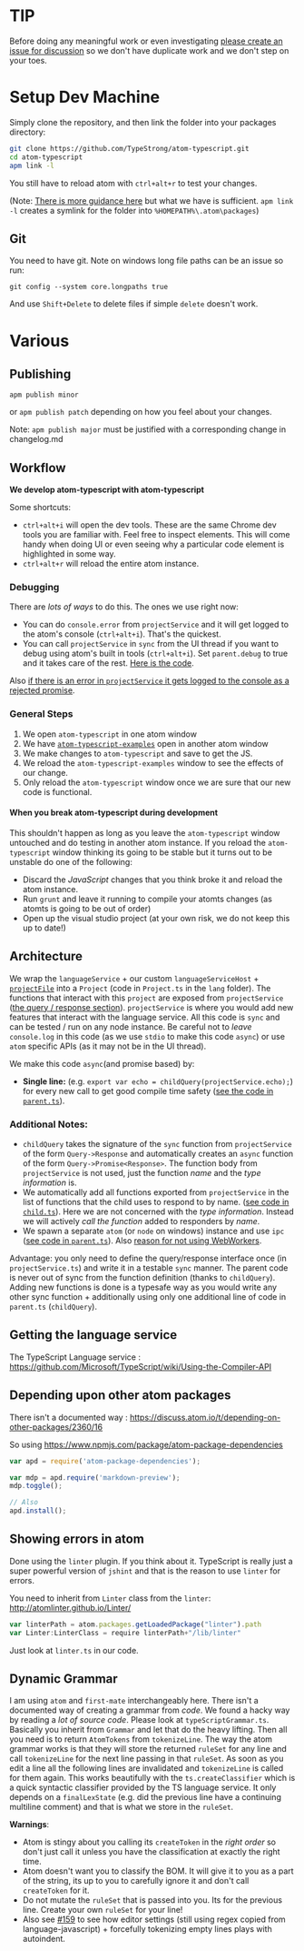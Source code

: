 # TIP
Before doing any meaningful work or even investigating [please create an issue for discussion](https://github.com/TypeStrong/atom-typescript/issues) so we don't have duplicate work and we don't step on your toes.

# Setup Dev Machine
Simply clone the repository, and then link the folder into your packages directory:

```bash
git clone https://github.com/TypeStrong/atom-typescript.git
cd atom-typescript
apm link -l
```

You still have to reload atom with `ctrl+alt+r` to test your changes.

(Note: [There is more guidance here](https://github.com/atom/atom/blob/master/docs/contributing-to-packages.md) but what we have is sufficient. `apm link -l` creates a symlink for the folder into `%HOMEPATH%\.atom\packages`)

## Git
You need to have git. Note on windows long file paths can be an issue so run: 

```
git config --system core.longpaths true
```
And use `Shift+Delete` to delete files if simple `delete` doesn't work.

# Various

## Publishing
`apm publish minor`

or `apm publish patch` depending on how you feel about your changes. 

Note: `apm publish major` must be justified with a corresponding change in changelog.md

## Workflow
**We develop atom-typescript with atom-typescript**

Some shortcuts:
* `ctrl+alt+i` will open the dev tools. These are the same Chrome dev tools you are familiar with. Feel free to inspect elements. This will come handy when doing UI or even seeing why a particular code element is highlighted in some way.
* `ctrl+alt+r` will reload the entire atom instance.

### Debugging
There are *lots of ways* to do this. The ones we use right now:

* You can do `console.error` from `projectService` and it will get logged to the atom's console (`ctrl+alt+i`). That's the quickest.
* You can call `projectService` in `sync` from the UI thread if you want to debug using atom's built in tools (`ctrl+alt+i`). Set `parent.debug` to true and it takes care of the rest. [Here is the code](https://github.com/TypeStrong/atom-typescript/blob/d88babd82a8390ef43acac474965bc6d2f65083b/lib/worker/parent.ts#L5).

Also [if there is an error in `projectService` it gets logged to the console as a rejected promise](https://raw.githubusercontent.com/TypeStrong/atom-typescript-examples/master/screens/debugPromises.gif).

### General Steps
1. We open `atom-typescript` in one atom window
1. We have [`atom-typescript-examples`](https://github.com/TypeStrong/atom-typescript-examples) open in another atom window
1. We make changes to `atom-typescript` and save to get the JS.
1. We reload the `atom-typescript-examples` window to see the effects of our change.
1. Only reload the `atom-typescript` window once we are sure that our new code is functional.

#### When you break atom-typescript during development
This shouldn't happen as long as you leave the `atom-typescript` window untouched and do testing in another atom instance. If you reload the `atom-typescript` window thinking its going to be stable but it turns out to be unstable do one of the following:  
* Discard the *JavaScript* changes that you think broke it and reload the atom instance.
* Run `grunt` and leave it running to compile your atomts changes (as atomts is going to be out of order)
* Open up the visual studio project (at your own risk, we do not keep this up to date!)

## Architecture
We wrap the `languageService` + our custom `languageServiceHost` + [`projectFile`](https://github.com/TypeStrong/atom-typescript/blob/master/docs/tsconfig.md) into a `Project` (code in `Project.ts` in the `lang` folder). The functions that interact with this `project` are exposed from `projectService` ([the query / response section](https://github.com/TypeStrong/atom-typescript/blob/6fbf860eaf971baa3aca939626db553898cb40db/lib/main/lang/projectService.ts#L58-L244)). `projectService` is where you would add new features that interact with the language service. All this code is `sync` and can be tested / run on any node instance. Be careful not to *leave* `console.log` in this code (as we use `stdio` to make this code `async`) or use `atom` specific APIs (as it may not be in the UI thread).

We make this code `async`(and promise based) by:
* **Single line:** (e.g. `export var echo = childQuery(projectService.echo);`) for every new call to get good compile time safety ([see the code in `parent.ts`](https://github.com/TypeStrong/atom-typescript/blob/b0a862cf209d18982875d5c38e3a655594316e9a/lib/worker/parent.ts#L148-L158)).

### Additional Notes:
* `childQuery` takes the signature of the `sync` function from `projectService` of the form `Query->Response` and automatically creates an `async` function of the form `Query->Promise<Response>`. The function body from `projectService` is not used, just the function *name* and the *type information* is.
* We automatically add all functions exported from `projectService` in the list of functions that the child uses to respond to by name. ([see code in `child.ts`](https://github.com/TypeStrong/atom-typescript/blob/b0a862cf209d18982875d5c38e3a655594316e9a/lib/worker/child.ts#L48-L51)). Here we are not concerned with the *type information*. Instead we will actively *call the function* added to responders by *name*.
* We spawn a separate `atom` (or `node` on windows) instance and use `ipc` ([see code in `parent.ts`](https://github.com/TypeStrong/atom-typescript/blob/b0a862cf209d18982875d5c38e3a655594316e9a/lib/worker/parent.ts#L4-L141)). Also [reason for not using WebWorkers](https://github.com/atom/atom-shell/issues/797).

Advantage: you only need to define the query/response interface once (in `projectService.ts`) and write it in a testable `sync` manner. The parent code is never out of sync from the function definition (thanks to `childQuery`). Adding new functions is done is a typesafe way as you would write any other sync function + additionally using only one additional line of code in `parent.ts` (`childQuery`).

## Getting the language service
The TypeScript Language service : https://github.com/Microsoft/TypeScript/wiki/Using-the-Compiler-API

## Depending upon other atom packages
There isn't a documented way : https://discuss.atom.io/t/depending-on-other-packages/2360/16

So using https://www.npmjs.com/package/atom-package-dependencies

```js
var apd = require('atom-package-dependencies');

var mdp = apd.require('markdown-preview');
mdp.toggle();

// Also
apd.install();
```

## Showing errors in atom
Done using the `linter` plugin. If you think about it. TypeScript is really just a super powerful version of `jshint` and that is the reason to use `linter` for errors.

You need to inherit from `Linter` class from the `linter`: http://atomlinter.github.io/Linter/
```js
var linterPath = atom.packages.getLoadedPackage("linter").path
var Linter:LinterClass = require linterPath+"/lib/linter"
```
Just look at `linter.ts` in our code.

## Dynamic Grammar
I am using `atom` and `first-mate` interchangeably here. There isn't a documented way of creating a grammar from *code*. We found a hacky way by reading a *lot of source code*. Please look at `typeScriptGrammar.ts`. Basically you inherit from `Grammar` and let that do the heavy lifting. Then all you need is to return `AtomTokens` from `tokenizeLine`. The way the atom grammar works is that they will store the returned `ruleSet` for any line and call `tokenizeLine` for the next line passing in that `ruleSet`. As soon as you edit a line all the following lines are invalidated and  `tokenizeLine` is called for them again. This works beautifully with the `ts.createClassifier` which is a quick syntactic classifier provided by the TS language service. It only depends on a `finalLexState` (e.g. did the previous line have a continuing multiline comment) and that is what we store in the `ruleSet`.

**Warnings**:
* Atom is stingy about you calling its `createToken` in the *right order* so don't just call it unless you have the classification at exactly the right time.
* Atom doesn't want you to classify the BOM. It will give it to you as a part of the string, its up to you to carefully ignore it and don't call `createToken` for it.
* Do not mutate the `ruleSet` that is passed into you. Its for the previous line. Create your own `ruleSet` for your line!
* Also see [#159](https://github.com/TypeStrong/atom-typescript/issues/159) to see how editor settings (still using regex copied from language-javascript) + forcefully tokenizing empty lines plays with autoindent.
